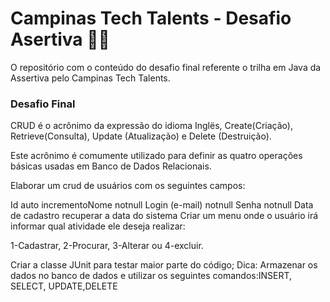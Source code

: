 # Campinas Tech Talents - Desafio Asertiva :woman_technologist:

O repositório com o conteúdo do desafio final referente o trilha em Java da Assertiva pelo Campinas Tech Talents.

### Desafio Final


CRUD é o acrônimo da expressão do idioma Inglës, Create(Criação), Retrieve(Consulta), Update (Atualização) e Delete (Destruição).

Este acrônimo é comumente utilizado para definir as quatro operações básicas usadas em Banco de Dados Relacionais.

Elaborar um crud de usuários com os seguintes campos:

Id auto incrementoNome notnull
Login (e-mail) notnull
Senha notnull
Data de cadastro recuperar a data do sistema
Criar um menu onde o usuário irá informar qual atividade ele deseja realizar:

1-Cadastrar, 2-Procurar, 3-Alterar ou 4-excluir.

Criar a classe JUnit para testar maior parte do código; Dica: Armazenar os dados no banco de dados e utilizar os seguintes comandos:INSERT, SELECT, UPDATE,DELETE
